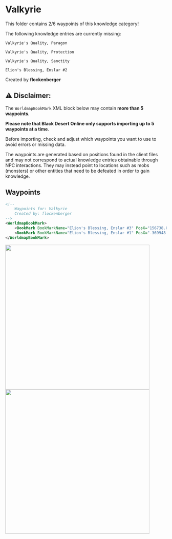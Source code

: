 # Valkyrie

This folder contains 2/6 waypoints of this knowledge category!

The following knowledge entries are currently missing: 

```
Valkyrie's Quality, Paragon
```

```
Valkyrie's Quality, Protection
```

```
Valkyrie's Quality, Sanctity
```

```
Elion's Blessing, Enslar #2
```


Created by **flockenberger**

## ⚠️ Disclaimer:
The `WorldmapBookMark` XML block below may contain **more than 5 waypoints**.

**Please note that Black Desert Online only supports importing up to 5 waypoints at a time**.

Before importing, check and adjust which waypoints you want to use to avoid errors or missing data.

The waypoints are generated based on positions found in the client files and may not correspond to actual knowledge entries obtainable through NPC interactions.
They may instead point to locations such as mobs (monsters) or other entities that need to be defeated in order to gain knowledge.

## Waypoints
```xml
<!--
    Waypoints for: Valkyrie
    Created by: flockenberger
-->
<WorldmapBookMark>
    <BookMark BookMarkName="Elion's Blessing, Enslar #3" PosX="156738.0" PosY="6686.22021484375" PosZ="81820.3984375" />
    <BookMark BookMarkName="Elion's Blessing, Enslar #1" PosX="-369948.0" PosY="10161.099609375" PosZ="-174705.0" />
</WorldmapBookMark>
```

<img src="./Valkyrie_Elion's Blessing, Enslar #3_Preview.webp" width="450"/> <img src="./Valkyrie_Elion's Blessing, Enslar #1_Preview.webp" width="450"/> 
